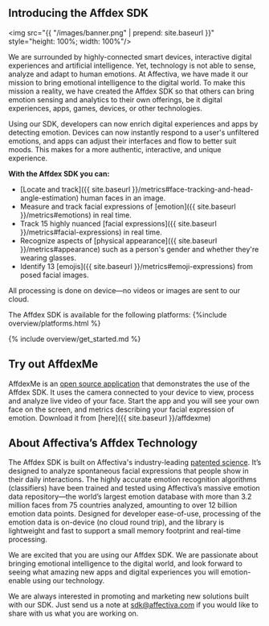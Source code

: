 ## Introducing the Affdex SDK

<img src="{{ "/images/banner.png" | prepend: site.baseurl }}" style="height: 100%; width: 100%"/>

We are surrounded by highly-connected smart devices, interactive digital experiences and artificial intelligence. Yet, technology is not able to sense, analyze and adapt to human emotions. At Affectiva, we have made it our mission to bring emotional intelligence to the digital world. To make this mission a reality, we have created the Affdex SDK so that others can bring emotion sensing and analytics to their own offerings, be it digital experiences, apps, games, devices, or other technologies.

Using our SDK, developers can now enrich digital experiences and apps by detecting emotion.  Devices can now instantly respond to a user's unfiltered emotions, and apps can adjust their interfaces and flow to better suit moods. This makes for a more authentic, interactive, and unique experience.


**With the Affdex SDK you can:**

* [Locate and track]({{ site.baseurl }}/metrics#face-tracking-and-head-angle-estimation) human faces in an image.
* Measure and track facial expressions of [emotion]({{ site.baseurl }}/metrics#emotions) in real time.
* Track 15 highly nuanced [facial expressions]({{ site.baseurl }}/metrics#facial-expressions) in real time.
* Recognize aspects of [physical appearance]({{ site.baseurl }}/metrics#appearance) such as a person's gender and whether they're wearing glasses.
* Identify 13 [emojis]({{ site.baseurl }}/metrics#emoji-expressions) from posed facial images.

All processing is done on device—no videos or images are sent to our cloud.  

The Affdex SDK is available for the following platforms:
{%include overview/platforms.html %}

{% include overview/get_started.md %}

## Try out AffdexMe

AffdexMe is an <a href="https://github.com/Affectiva?utf8=%E2%9C%93&query=affdexme"> open source application</a> that demonstrates the use of the Affdex SDK. It uses the camera connected to your device to view, process and analyze live video of your face. Start the app and you will see your own face on the screen, and metrics describing your facial expression of emotion. Download it from [here]({{ site.baseurl }}/affdexme)

## About Affectiva’s Affdex Technology

The Affdex SDK is built on Affectiva's industry-leading [patented science](http://www.affectiva.com/technology). It’s designed to analyze spontaneous facial expressions that people show in their daily interactions. The highly accurate emotion recognition algorithms (classifiers) have been trained and tested using Affectiva’s massive emotion data repository—the world’s largest emotion database with more than 3.2 million faces from 75 countries analyzed, amounting to over 12 billion emotion data points. Designed for developer ease-of-use, processing of the emotion data is on-device (no cloud round trip), and the library is lightweight and fast to support a small memory footprint and real-time processing.


We are excited that you are using our Affdex SDK. We are passionate about bringing emotional intelligence to the digital world, and look forward to seeing what amazing new apps and digital experiences you will emotion-enable using our technology.

We are always interested in promoting and marketing new solutions built with our SDK. Just send us a note at sdk@affectiva.com if you would like to share with us what you are working on.
